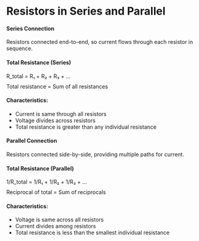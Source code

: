 # Resistors in Series and Parallel
                    
<div class="definition-card">
    <h4>Series Connection</h4>
    <p>Resistors connected end-to-end, so current flows through each resistor in sequence.</p>
    <div class="formula-box" style="margin-top: 15px;">
    <h4>Total Resistance (Series)</h4>
    <div class="formula">R_total = R₁ + R₂ + R₃ + ...</div>
        <p style="margin-top: 10px;">Total resistance = Sum of all resistances</p>
</div>
<div class="key-points" style="margin-top: 15px;">
    <h4>Characteristics:</h4>
    <ul>
        <li>Current is same through all resistors</li>
        <li>Voltage divides across resistors</li>
        <li>Total resistance is greater than any individual resistance</li>
    </ul>
</div>
</div>
                    
<div class="definition-card">
    <h4>Parallel Connection</h4>
    <p>Resistors connected side-by-side, providing multiple paths for current.</p>
    <div class="formula-box" style="margin-top: 15px;">
        <h4>Total Resistance (Parallel)</h4>
        <div class="formula">1/R_total = 1/R₁ + 1/R₂ + 1/R₃ + ...</div>
        <p style="margin-top: 10px;">Reciprocal of total = Sum of reciprocals</p>
    </div>
<div class="key-points" style="margin-top: 15px;">
    <h4>Characteristics:</h4>
    <ul>
        <li>Voltage is same across all resistors</li>
        <li>Current divides among resistors</li>
        <li>Total resistance is less than the smallest individual resistance</li>
    </ul>
</div>
</div>